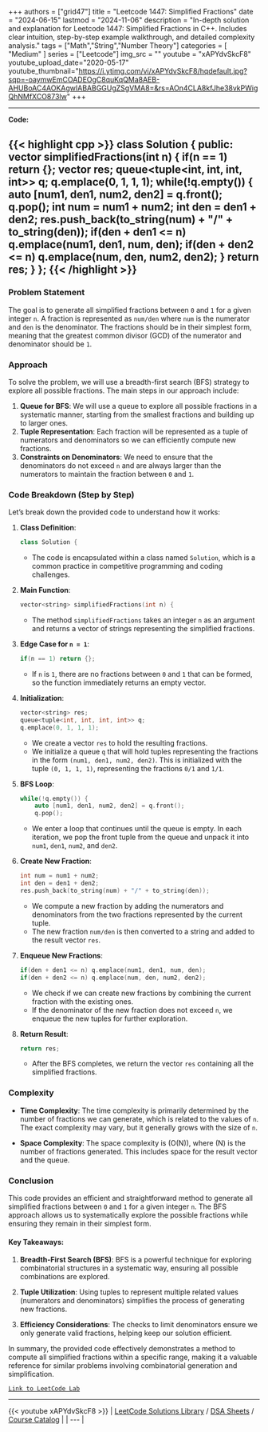 
+++
authors = ["grid47"]
title = "Leetcode 1447: Simplified Fractions"
date = "2024-06-15"
lastmod = "2024-11-06"
description = "In-depth solution and explanation for Leetcode 1447: Simplified Fractions in C++. Includes clear intuition, step-by-step example walkthrough, and detailed complexity analysis."
tags = ["Math","String","Number Theory"]
categories = [
    "Medium"
]
series = ["Leetcode"]
img_src = ""
youtube = "xAPYdvSkcF8"
youtube_upload_date="2020-05-17"
youtube_thumbnail="https://i.ytimg.com/vi/xAPYdvSkcF8/hqdefault.jpg?sqp=-oaymwEmCOADEOgC8quKqQMa8AEB-AHUBoAC4AOKAgwIABABGGUgZSgVMA8=&rs=AOn4CLA8kfJhe38vkPWigQhNMfXCO873lw"
+++



---
**Code:**

{{< highlight cpp >}}
class Solution {
public:
    vector<string> simplifiedFractions(int n) {
        if(n == 1) return {};
        vector<string> res;
        queue<tuple<int, int, int, int>> q;
        q.emplace(0, 1, 1, 1);
        while(!q.empty()) {
            auto [num1, den1, num2, den2] = q.front();
            q.pop();
            int num = num1 + num2;
            int den = den1 + den2;
            res.push_back(to_string(num) + "/" + to_string(den));
            if(den + den1 <= n) q.emplace(num1, den1, num, den);
            if(den + den2 <= n) q.emplace(num, den, num2, den2);
        }
        return res;
    }
};
{{< /highlight >}}
---

### Problem Statement

The goal is to generate all simplified fractions between `0` and `1` for a given integer `n`. A fraction is represented as `num/den` where `num` is the numerator and `den` is the denominator. The fractions should be in their simplest form, meaning that the greatest common divisor (GCD) of the numerator and denominator should be `1`. 

### Approach

To solve the problem, we will use a breadth-first search (BFS) strategy to explore all possible fractions. The main steps in our approach include:

1. **Queue for BFS**: We will use a queue to explore all possible fractions in a systematic manner, starting from the smallest fractions and building up to larger ones.
2. **Tuple Representation**: Each fraction will be represented as a tuple of numerators and denominators so we can efficiently compute new fractions.
3. **Constraints on Denominators**: We need to ensure that the denominators do not exceed `n` and are always larger than the numerators to maintain the fraction between `0` and `1`.

### Code Breakdown (Step by Step)

Let’s break down the provided code to understand how it works:

1. **Class Definition**:
   ```cpp
   class Solution {
   ```

   - The code is encapsulated within a class named `Solution`, which is a common practice in competitive programming and coding challenges.

2. **Main Function**:
   ```cpp
   vector<string> simplifiedFractions(int n) {
   ```

   - The method `simplifiedFractions` takes an integer `n` as an argument and returns a vector of strings representing the simplified fractions.

3. **Edge Case for `n = 1`**:
   ```cpp
   if(n == 1) return {};
   ```

   - If `n` is `1`, there are no fractions between `0` and `1` that can be formed, so the function immediately returns an empty vector.

4. **Initialization**:
   ```cpp
   vector<string> res;
   queue<tuple<int, int, int, int>> q;
   q.emplace(0, 1, 1, 1);
   ```

   - We create a vector `res` to hold the resulting fractions.
   - We initialize a queue `q` that will hold tuples representing the fractions in the form `(num1, den1, num2, den2)`. This is initialized with the tuple `(0, 1, 1, 1)`, representing the fractions `0/1` and `1/1`.

5. **BFS Loop**:
   ```cpp
   while(!q.empty()) {
       auto [num1, den1, num2, den2] = q.front();
       q.pop();
   ```

   - We enter a loop that continues until the queue is empty. In each iteration, we pop the front tuple from the queue and unpack it into `num1`, `den1`, `num2`, and `den2`.

6. **Create New Fraction**:
   ```cpp
   int num = num1 + num2;
   int den = den1 + den2;
   res.push_back(to_string(num) + "/" + to_string(den));
   ```

   - We compute a new fraction by adding the numerators and denominators from the two fractions represented by the current tuple.
   - The new fraction `num/den` is then converted to a string and added to the result vector `res`.

7. **Enqueue New Fractions**:
   ```cpp
   if(den + den1 <= n) q.emplace(num1, den1, num, den);
   if(den + den2 <= n) q.emplace(num, den, num2, den2);
   ```

   - We check if we can create new fractions by combining the current fraction with the existing ones. 
   - If the denominator of the new fraction does not exceed `n`, we enqueue the new tuples for further exploration.

8. **Return Result**:
   ```cpp
   return res;
   ```

   - After the BFS completes, we return the vector `res` containing all the simplified fractions.

### Complexity

- **Time Complexity**: The time complexity is primarily determined by the number of fractions we can generate, which is related to the values of `n`. The exact complexity may vary, but it generally grows with the size of `n`.

- **Space Complexity**: The space complexity is \(O(N)\), where \(N\) is the number of fractions generated. This includes space for the result vector and the queue.

### Conclusion

This code provides an efficient and straightforward method to generate all simplified fractions between `0` and `1` for a given integer `n`. The BFS approach allows us to systematically explore the possible fractions while ensuring they remain in their simplest form.

#### Key Takeaways:

1. **Breadth-First Search (BFS)**: BFS is a powerful technique for exploring combinatorial structures in a systematic way, ensuring all possible combinations are explored.

2. **Tuple Utilization**: Using tuples to represent multiple related values (numerators and denominators) simplifies the process of generating new fractions.

3. **Efficiency Considerations**: The checks to limit denominators ensure we only generate valid fractions, helping keep our solution efficient.

In summary, the provided code effectively demonstrates a method to compute all simplified fractions within a specific range, making it a valuable reference for similar problems involving combinatorial generation and simplification.

[`Link to LeetCode Lab`](https://leetcode.com/problems/simplified-fractions/description/)

---
{{< youtube xAPYdvSkcF8 >}}
| [LeetCode Solutions Library](https://grid47.xyz/leetcode/) / [DSA Sheets](https://grid47.xyz/sheets/) / [Course Catalog](https://grid47.xyz/courses/) |
| --- |
